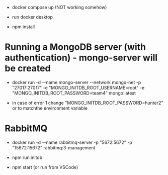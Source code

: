 - docker compose up (NOT working somehow)


- run docker desktop

- npm install

# Running a MongoDB server (with authentication) - mongo-server will be created
- docker run -d --name mongo-server --network mongo-net -p "27017:27017" -e "MONGO_INITDB_ROOT_USERNAME=root" -e "MONGO_INITDB_ROOT_PASSWORD=team4" mongo:latest
* in case of error 1 change "MONGO_INITDB_ROOT_PASSWORD=hunter2" or to matchthe environment variable

# RabbitMQ
- docker run -d --name rabbitmq-server -p "5672:5672" -p "15672:15672" rabbitmq:3-management

- npm run initdb

- npm start (or run from VSCode)





